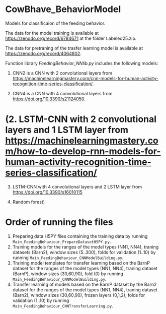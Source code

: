 # CowBhave_BehaviorModel

Models for classificaion of the feeding behavior.

The data for the model training is available at https://zenodo.org/record/6784671 at the folder Labeled25.zip.

The data for pretraning of the trasfer learning model is available at https://zenodo.org/record/4064802.

Function library *FeedingBehavior_NNlib.py* includes the following models:

1. CNN2 is a CNN with 2 convolutional layers from https://machinelearningmastery.com/cnn-models-for-human-activity-recognition-time-series-classification/.

2. CNN4 is a CNN with 4 convolutional layers from https://doi.org/10.3390/s21124050.

# (2. LSTM-CNN with 2 convolutional layers and 1 LSTM layer from https://machinelearningmastery.com/how-to-develop-rnn-models-for-human-activity-recognition-time-series-classification/

3. LSTM-CNN with 4 convolutional layers and 2 LSTM layer from https://doi.org/10.3390/s16010115

4. Random forest)

# Order of running the files
1. Preparing data H5PY files containing the training data by running `Main_FeedingBehaviour_PrepareDatasetH5PY.py`.
2. Training models for the ranges of the model types (NN1, NN4), traning datasets (Barn2), window sizes (5..300), folds for validation (1..10) by running `Main_FeedingBehaviour_CNNModelBuilding.py`.
3. Training model templates for transfer learning based on the BarnP dataset for the ranges of the model types (NN1, NN4), traning dataset (BarnP), window sizes (30,60,90), fold (0) by running `Main_FeedingBehaviour_CNNModelBuilding.py`.
4. Transfer learning of models based on the BarnP dataset by the Barn2 dataset for the ranges of the model types (NN1, NN4), traning dataset (Barn2), window sizes (30,60,90), frozen layers (0,1,2), folds for validation (1..10) by running `Main_FeedingBehaviour_CNNTransferLearning.py`.
